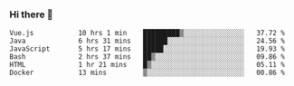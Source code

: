 ### Hi there 👋

<!--START_SECTION:waka-->

```text
Vue.js           10 hrs 1 min    █████████▒░░░░░░░░░░░░░░░   37.72 %
Java             6 hrs 31 mins   ██████░░░░░░░░░░░░░░░░░░░   24.56 %
JavaScript       5 hrs 17 mins   █████░░░░░░░░░░░░░░░░░░░░   19.93 %
Bash             2 hrs 37 mins   ██▒░░░░░░░░░░░░░░░░░░░░░░   09.86 %
HTML             1 hr 21 mins    █▒░░░░░░░░░░░░░░░░░░░░░░░   05.11 %
Docker           13 mins         ▒░░░░░░░░░░░░░░░░░░░░░░░░   00.86 %
```

<!--END_SECTION:waka-->

<!--
**Jonas-VanHaeken/Jonas-VanHaeken** is a ✨ _special_ ✨ repository because its `README.md` (this file) appears on your GitHub profile.

Here are some ideas to get you started:

- 🔭 I’m currently working on ...
- 🌱 I’m currently learning ...
- 👯 I’m looking to collaborate on ...
- 🤔 I’m looking for help with ...
- 💬 Ask me about ...
- 📫 How to reach me: ...
- 😄 Pronouns: ...
- ⚡ Fun fact: ...
-->
